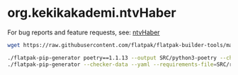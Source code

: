 # org.kekikakademi.ntvHaber

For bug reports and feature requests, see: [ntvHaber](https://github.com/keyiflerolsun/ntvHaber)

```bash
wget https://raw.githubusercontent.com/flatpak/flatpak-builder-tools/master/pip/flatpak-pip-generator && chmod +x flatpak-pip-generator

./flatpak-pip-generator poetry==1.1.13 --output SRC/python3-poetry --checker-data --yaml --runtime=org.freedesktop.Sdk//22.08
./flatpak-pip-generator --checker-data --yaml --requirements-file=SRC/requirements.txt --output SRC/python3-requirements --runtime=org.freedesktop.Sdk//22.08
```
